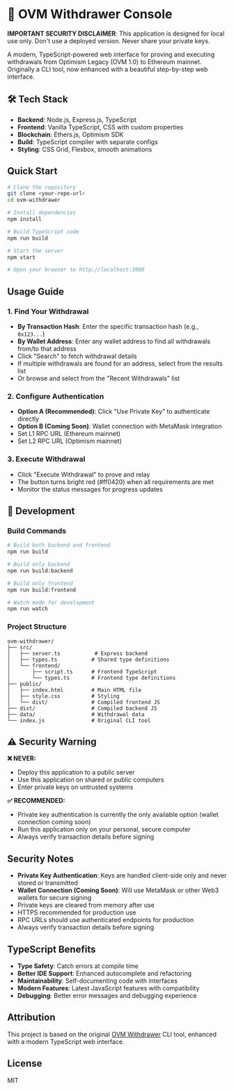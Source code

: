 # 🚀 OVM Withdrawer Console

**IMPORTANT SECURITY DISCLAIMER**: This application is designed for local use only. Don't use a deployed version. Never share your private keys.

A modern, TypeScript-powered web interface for proving and executing withdrawals from Optimism Legacy (OVM 1.0) to Ethereum mainnet. Originally a CLI tool, now enhanced with a beautiful step-by-step web interface.

## 🛠️ Tech Stack

- **Backend**: Node.js, Express.js, TypeScript
- **Frontend**: Vanilla TypeScript, CSS with custom properties
- **Blockchain**: Ethers.js, Optimism SDK
- **Build**: TypeScript compiler with separate configs
- **Styling**: CSS Grid, Flexbox, smooth animations

## Quick Start

```bash
# Clone the repository
git clone <your-repo-url>
cd ovm-withdrawer

# Install dependencies
npm install

# Build TypeScript code
npm run build

# Start the server
npm start

# Open your browser to http://localhost:3000
```

## Usage Guide

### 1. **Find Your Withdrawal**

- **By Transaction Hash**: Enter the specific transaction hash (e.g., `0x123...`)
- **By Wallet Address**: Enter any wallet address to find all withdrawals from/to that address
- Click "Search" to fetch withdrawal details
- If multiple withdrawals are found for an address, select from the results list
- Or browse and select from the "Recent Withdrawals" list

### 2. **Configure Authentication**

- **Option A (Recommended)**: Click "Use Private Key" to authenticate directly
- **Option B (Coming Soon)**: Wallet connection with MetaMask integration
- Set L1 RPC URL (Ethereum mainnet)
- Set L2 RPC URL (Optimism mainnet)

### 3. **Execute Withdrawal**

- Click "Execute Withdrawal" to prove and relay
- The button turns bright red (#ff0420) when all requirements are met
- Monitor the status messages for progress updates

## 🔧 Development

### Build Commands

```bash
# Build both backend and frontend
npm run build

# Build only backend
npm run build:backend

# Build only frontend
npm run build:frontend

# Watch mode for development
npm run watch
```

### Project Structure

```
ovm-withdrawer/
├── src/
│   ├── server.ts           # Express backend
│   ├── types.ts           # Shared type definitions
│   └── frontend/
│       ├── script.ts      # Frontend TypeScript
│       └── types.ts       # Frontend type definitions
├── public/
│   ├── index.html         # Main HTML file
│   ├── style.css          # Styling
│   └── dist/              # Compiled frontend JS
├── dist/                  # Compiled backend JS
├── data/                  # Withdrawal data
└── index.js               # Original CLI tool
```

## ⚠️ Security Warning

**❌ NEVER:**

- Deploy this application to a public server
- Use this application on shared or public computers
- Enter private keys on untrusted systems

**✅ RECOMMENDED:**

- Private key authentication is currently the only available option (wallet connection coming soon)
- Run this application only on your personal, secure computer
- Always verify transaction details before signing

## Security Notes

- **Private Key Authentication**: Keys are handled client-side only and never stored or transmitted
- **Wallet Connection (Coming Soon)**: Will use MetaMask or other Web3 wallets for secure signing
- Private keys are cleared from memory after use
- HTTPS recommended for production use
- RPC URLs should use authenticated endpoints for production
- Always verify transaction details before signing

## TypeScript Benefits

- **Type Safety**: Catch errors at compile time
- **Better IDE Support**: Enhanced autocomplete and refactoring
- **Maintainability**: Self-documenting code with interfaces
- **Modern Features**: Latest JavaScript features with compatibility
- **Debugging**: Better error messages and debugging experience

## Attribution

This project is based on the original [OVM Withdrawer](https://github.com/smartcontracts/ovm-withdrawer/tree/main) CLI tool, enhanced with a modern TypeScript web interface.

## License

MIT

